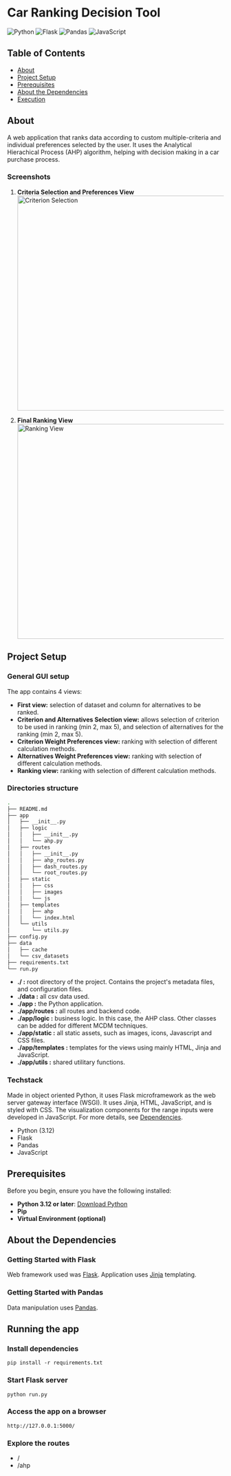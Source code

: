 # Car Ranking Decision Tool
![Python](https://img.shields.io/badge/python-%23F0F0F0?style=for-the-badge&logo=data%3Aimage%2Fpng%3Bbase64%2CiVBORw0KGgoAAAANSUhEUgAAADAAAAAwCAYAAABXAvmHAAAACXBIWXMAAAsTAAALEwEAmpwYAAADGUlEQVR4nO2YPWgUQRTHZ2dzM5dYaCFBAiaFNkZRBMUuiI0fRdBCwSZFolj4kWCSmRMJhyksBJVgI2qhhYIpFEREczPZmUSDSBo%2FkIAERWMnETQmSDRPdm89g4TczCXrXnD%2F8Jpr9vfb92Z25hBKkiRJEoTAQTy3GWcEd7i8i7l4hZkYx0x%2Bx1xMYi4%2BYCaeOlxecrncgbJZXD5vrUNsDIC5BNNyuHiITnor40ZHKHuvCjM5ZgNfKCaHYu%2BEy%2Fp3lgQflpvJ7YpVAHPZHL7NMXRK1COeq8VcvrAYpe54BZhoy4PIa39%2Bk13mAvJiWQgUOtAu6%2Bw6IMtEoMRyEoGYu%2BSEHQBN2kBTmFVToOkzUGTfUhWAoBSdAU0Plf70jLfW4fJy%2BKWdWMi8lySgg%2FoKMl1nze52ykbM5LfFhi5BAEDRs3b0%2Be1w0d%2F4HALnzQTIqBW%2Fw0VP1PBBMXEsEFDk9LwCfnlVq4wFMBNvohcQn1H7o%2Bp8B%2BjtogKK7DGjb%2FVWYC5mIhaY8A%2BCyId%2Fsqw6WKjFBVrNBHhuezTjIn9iJt87TF5FHXLN78eBpreKwufrjNn4ZORBy1EYwVw2oc6%2BmuBmZhgAhEHRC4bw%2Fk50zkyAi6Pmu4i4iY4%2FoKbQhZFRqQOg6LAxfH6EuJkAEy2GW2A%2FynoVAdTjyhrQtAc0eQua%2FrAC06YC6SYjAbdT7DWZZ8T61gXwXsUW0ORTJNB6Vg2mNpn1mMn1BgJDeXiUBk3eRQ6v6CQMo5SZwP5et9hX2OHiSiCgSGPk8DqoO8gmDhPS6AyjyIl%2FAD%2Ftj6mVAGbiiJFAsTPMYsAr2oysw3PL5%2Fu%2FJ2KBKdD0NShy3XzhzhGXid2YiemSBRSN98IehMsGf7%2F%2F%2B16wdASKZMEjpGKW%2FM8EyBgMkHrQ6dWg6POlJ6BI4e9H0KSrTARoi4XAR%2FBSG2AwXQuavgwFuuMVCEZiAWvAo4djFTC%2Bz869gL9YXdQjExhGVaDJDTt4Mgo63YDKKaAqtvrXPlBEh0fsifAsMw6KjoCi90GRLAxUboNe5MbNmyRJElQe%2BQWgfIcmva%2Bj%2BwAAAABJRU5ErkJggg%3D%3D)
![Flask](https://img.shields.io/badge/flask-%232BAED5?style=for-the-badge&logo=flask)
![Pandas](https://img.shields.io/badge/pandas-%23150458?style=for-the-badge&logo=pandas)
![JavaScript](https://img.shields.io/badge/javascript-%23323330.svg?style=for-the-badge&logo=javascript&logoColor=%23F7DF1E)

## Table of Contents
 - [About](#about)
 - [Project Setup](#project-setup)
 - [Prerequisites](#prerequisites)
 - [About the Dependencies](#about-the-dependencies)
 - [Execution](#execution)

## About
 A web application that ranks data according to custom multiple-criteria and individual preferences selected by the user. It uses the Analytical Hierachical Process (AHP) algorithm, helping with decision making in a car purchase process.

### Screenshots

1. **Criteria Selection and Preferences View**  
   <img width="500" alt="Criterion Selection" src="https://github.com/hiranobyrne/car-ranking-decision-tool/blob/ed7c37f4526409366a0c3d92d8a99547ac18dd82/assets/alternatives_preferences_screen.png?raw=true">

2. **Final Ranking View**  
   <img width="500" alt="Ranking View" src="https://github.com/hiranobyrne/car-ranking-decision-tool/blob/9cf4f44252b94a0d5de5e0149302929c991820c3/assets/ranking_screen.png?raw=true">


## Project Setup

### General GUI setup
 The app contains 4 views:
 - **First view:** selection of dataset and column for alternatives to be ranked.
 - **Criterion and Alternatives Selection view:** allows selection of criterion to be used in ranking (min 2, max 5), and selection of alternatives for the ranking (min 2, max 5). 
 - **Criterion Weight Preferences view:** ranking with selection of different calculation methods.
 - **Alternatives Weight Preferences view:** ranking with selection of different calculation methods.
 - **Ranking view:** ranking with selection of different calculation methods.

### Directories structure
```bash
.
├── README.md
├── app
│   ├── __init__.py
│   ├── logic
│   │   ├── __init__.py
│   │   └── ahp.py
│   ├── routes
│   │   ├── __init__.py
│   │   ├── ahp_routes.py
│   │   ├── dash_routes.py
│   │   └── root_routes.py
│   ├── static
│   │   ├── css
│   │   ├── images
│   │   └── js
│   ├── templates
│   │   ├── ahp
│   │   └── index.html
│   └── utils
│       └── utils.py
├── config.py
├── data
│   ├── cache
│   └── csv_datasets
├── requirements.txt
└── run.py
```
 - **./ :** root directory of the project. Contains the project's metadata files, and configuration files.
 - **./data :** all csv data used.
 - **./app :** the Python application.
 - **./app/routes :** all routes and backend code.
 - **./app/logic :** business logic. In this case, the AHP class. Other classes can be added for different MCDM techniques.
 - **./app/static :** all static assets, such as images, icons, Javascript and CSS files.
 - **./app/templates :** templates for the views using mainly HTML, Jinja and JavaScript.
 - **./app/utils :** shared utilitary functions.

### Techstack
 Made in object oriented Python, it uses Flask microframework as the web server gateway interface (WSGI). It uses Jinja, HTML, JavaScript, and is styled with CSS. The visualization components for the range inputs were developed in JavaScript. For more details, see [Dependencies](#dependencies).
 
 - Python (3.12)
 - Flask
 - Pandas
 - JavaScript

## Prerequisites

Before you begin, ensure you have the following installed:

- **Python 3.12 or later**: [Download Python](https://www.python.org/downloads/)
- **Pip**
- **Virtual Environment (optional)**

## About the Dependencies

### Getting Started with Flask
Web framework used was [Flask](https://flask.palletsprojects.com/en/3.0.x/installation/#install-flask). Application uses [Jinja](https://jinja.palletsprojects.com/en/3.1.x/intro/#installation) templating.

### Getting Started with Pandas
Data manipulation uses [Pandas](https://pandas.pydata.org/getting_started.html).

## Running the app
### Install dependencies
```pip install -r requirements.txt```

### Start Flask server
```python run.py```

### Access the app on a browser
```http://127.0.0.1:5000/```

### Explore the routes
+ /
+ /ahp


